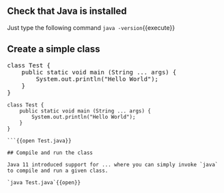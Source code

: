 

## Check that Java is installed
Just type the following command `java -version`{{execute}}


## Create a simple class



<pre class="file" data-filename="app.js" data-target="replace">class Test {
	public static void main (String ... args) {
		System.out.println("Hello World");
	}
}
</pre>



```
class Test {
	public static void main (String ... args) {
		System.out.println("Hello World");
	}
}

```{{open Test.java}}

## Compile and run the class

Java 11 introduced support for ... where you can simply invoke `java` to compile and run a given class.

`java Test.java`{{open}}


